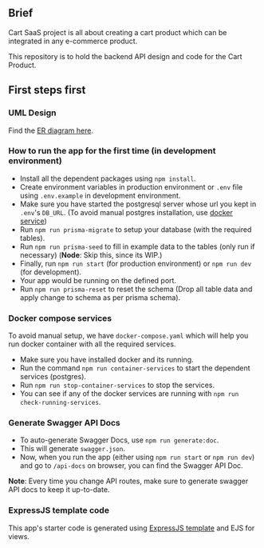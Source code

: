 ## Brief
Cart SaaS project is all about creating a cart product which can be integrated in any e-commerce product.

This repository is to hold the backend API design and code for the Cart Product.
## First steps first
### UML Design
Find the [ER diagram here](https://app.eraser.io/workspace/fOjBg1kwg6hcLzIbGOLf).

### How to run the app for the first time (in development environment)
- Install all the dependent packages using `npm install`.
- Create environment variables in production environment or `.env` file using `.env.example` in development environment.
- Make sure you have started the postgresql server whose url you kept in `.env`'s `DB_URL`. (To avoid manual postgres installation, use [docker service](#docker-compose-services))
- Run `npm run prisma-migrate` to setup your database (with the required tables).
- Run `npm run prisma-seed` to fill in example data to the tables (only run if necessary) (**Node**: Skip this, since its WIP.)
- Finally, run `npm run start` (for production environment) or `npm run dev` (for development).
- Your app would be running on the defined port.
- Run `npm run prisma-reset` to reset the schema (Drop all table data and apply change to schema as per prisma schema).

### Docker compose services
To avoid manual setup, we have `docker-compose.yaml` which will help you run docker container with all the required services.
- Make sure you have installed docker and its running.
- Run the command `npm run container-services` to start the dependent services (postgres).
- Run `npm run stop-container-services` to stop the services.
- You can see if any of the docker services are running with `npm run check-running-services`.

### Generate Swagger API Docs
- To auto-generate Swagger Docs, use `npm run generate:doc`.
- This will generate `swagger.json`.
- Now, when you run the app (either using `npm run start` or `npm run dev`) and go to `/api-docs` on browser, you can find the Swagger API Doc.

**Note**: Every time you change API routes, make sure to generate swagger API docs to keep it up-to-date.

### ExpressJS template code
This app's starter code is generated using [ExpressJS template](https://expressjs.com/en/starter/generator.html) and EJS for views.